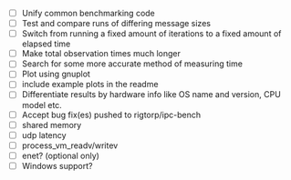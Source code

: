 - [ ] Unify common benchmarking code
- [ ] Test and compare runs of differing message sizes
- [ ] Switch from running a fixed amount of iterations to a fixed amount of elapsed time
- [ ] Make total observation times much longer
- [ ] Search for some more accurate method of measuring time
- [ ] Plot using gnuplot
- [ ] include example plots in the readme
- [ ] Differentiate results by hardware info like OS name and version, CPU model etc.
- [ ] Accept bug fix(es) pushed to rigtorp/ipc-bench
- [ ] shared memory
- [ ] udp latency
- [ ] process_vm_readv/writev
- [ ] enet? (optional only)
- [ ] Windows support?
